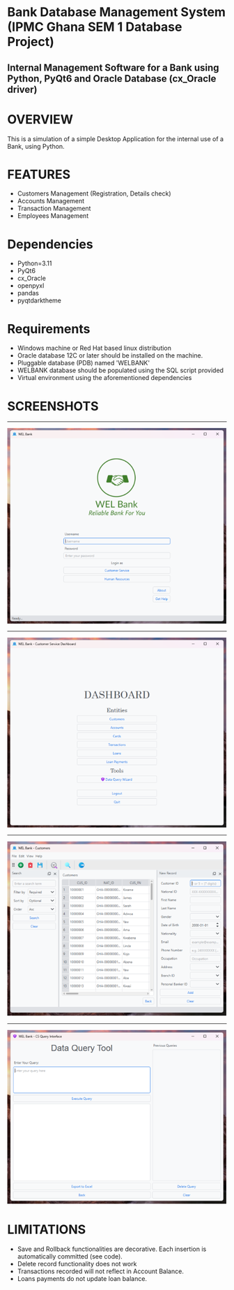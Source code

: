# Bank Database Management System (IPMC Ghana SEM 1 Database Project)
## Internal Management Software for a Bank using Python, PyQt6 and Oracle Database (cx_Oracle driver)


# OVERVIEW

This is a simulation of a simple Desktop Application for the internal use of a Bank, using Python.

#  FEATURES
- Customers Management (Registration, Details check)
- Accounts Management
- Transaction Management
- Employees Management

# Dependencies
- Python=3.11
- PyQt6
- cx_Oracle
- openpyxl
- pandas
- pyqtdarktheme

# Requirements
- Windows machine or Red Hat based linux distribution
- Oracle database 12C or later should be installed on the machine.
- Pluggable database (PDB) named 'WELBANK'
- WELBANK database should be populated using the SQL script provided
- Virtual environment using the aforementioned dependencies

# SCREENSHOTS
___
![Alt text](01_MainInterface.png)
___
![Alt text](02_Dashboard.png)
___
![Alt text](03_EntityWindow.png)
___
![Alt text](04_DataQueryTool.png)

# LIMITATIONS

- Save and Rollback functionalities are decorative. Each insertion is automatically committed (see code).
- Delete record functionality does not work
- Transactions recorded will not reflect in Account Balance.
- Loans payments do not update loan balance.